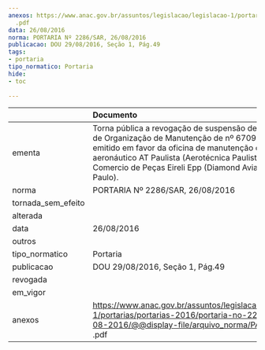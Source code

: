 ```yaml
---
anexos: https://www.anac.gov.br/assuntos/legislacao/legislacao-1/portarias/portarias-2016/portaria-no-2286-sar-26-08-2016/@@display-file/arquivo_norma/PA2016-2286
  .pdf
data: 26/08/2016
norma: PORTARIA Nº 2286/SAR, 26/08/2016
publicacao: DOU 29/08/2016, Seção 1, Pág.49
tags:
- portaria
tipo_normatico: Portaria
hide: 
- toc 
 
---
```


|                    | Documento                                                                                                                                                                                                                                                                        |
|:-------------------|:---------------------------------------------------------------------------------------------------------------------------------------------------------------------------------------------------------------------------------------------------------------------------------|
| ementa             | Torna pública a revogação de suspensão de Certificado de Organização de Manutenção de nº 6709-03/ANAC, emitido em favor da oficina de manutenção de produto aeronáutico AT Paulista (Aerotécnica Paulista Serviços e Comercio de Peças Eireli Epp (Diamond Aviação - São Paulo). |
| norma              | PORTARIA Nº 2286/SAR, 26/08/2016                                                                                                                                                                                                                                                 |
| tornada_sem_efeito |                                                                                                                                                                                                                                                                                  |
| alterada           |                                                                                                                                                                                                                                                                                  |
| data               | 26/08/2016                                                                                                                                                                                                                                                                       |
| outros             |                                                                                                                                                                                                                                                                                  |
| tipo_normatico     | Portaria                                                                                                                                                                                                                                                                         |
| publicacao         | DOU 29/08/2016, Seção 1, Pág.49                                                                                                                                                                                                                                                  |
| revogada           |                                                                                                                                                                                                                                                                                  |
| em_vigor           |                                                                                                                                                                                                                                                                                  |
| anexos             | https://www.anac.gov.br/assuntos/legislacao/legislacao-1/portarias/portarias-2016/portaria-no-2286-sar-26-08-2016/@@display-file/arquivo_norma/PA2016-2286 .pdf                                                                                                                  |